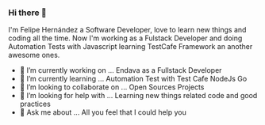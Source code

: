 ### Hi there 👋

I'm Felipe Hernández a Software Developer, love to learn new things and coding all the time. Now I'm working as a Fulstack Developer and doing Automation Tests with Javascript learning TestCafe Framework an another awesome ones.

- 🔭 I’m currently working on ...
        Endava as a Fullstack Developer
- 🌱 I’m currently learning ...
        Automation Test with Test Cafe
        NodeJs
        Go
- 👯 I’m looking to collaborate on ...
        Open Sources Projects
- 🤔 I’m looking for help with ...
        Learning new things related code and good practices 
- 💬 Ask me about ...
        All you feel that I could help you
